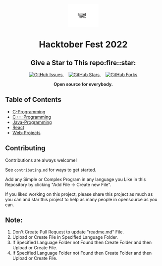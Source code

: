 <p align="center">
     <a href="https://www.facebook.com/codednepal">
         <img src="Images/Coded_logo.png" align="center" alt="CodedNepal-logo" width="100"/>
     </a>
</p>
 <h1 align="center" style="border: 0;">  Hacktober Fest 2022 </h1>

<h2 align=center> Give a Star to This repo:fire::star:</h2>


<p align="center">
<a href="https://github.com/codednepal/hacktober2022/issues" target="_blank">
  <img alt="GitHub Issues" src="https://img.shields.io/github/issues/codednepal/hacktober2022?style=for-the-badge" />
  </a>
      &nbsp;&nbsp;&nbsp;
  <a href="https://github.com/codednepal/hacktober2022/stargazers" target="_blank">
  <img alt="GitHub Stars" src="https://img.shields.io/github/stars/codednepal/hacktober2022?style=for-the-badge" />
  </a>
    &nbsp;&nbsp;&nbsp;
  <a href="https://github.com/codednepal/hacktober2022/network/members" target="_blank">
  <img alt="GitHub Forks" src="https://img.shields.io/github/forks/codednepal/hacktober2022?style=for-the-badge" />
  </a>
  <br/>
  
<p align="center"><b>Open source for everybody.</b></p>
</p>

## Table of Contents

- [C-Programming](/C-codes)
- [C++-Programming](/c++)
- [Java-Programming](/Java-codes)
- [React](/React)
- [Web-Projects](/Web)


## Contributing

Contributions are always welcome!

See `contributing.md` for ways to get started.

  Add any Simple or Complex Program in any language you Like in this Repository by clicking "Add File -> Create new File".


If you liked working on this project, please share this project as much as you can and star this project to help as many people in opensource as you can.

## Note:

1. Don't Create Pull Request to update "readme.md" File.
2. Upload or Create File in Specified Language Folder.
3. If Specified Language Folder not Found then Create Folder and then Upload or Create File.
3. If Specified Language Folder not Found then Create Folder and then Upload or Create File.
